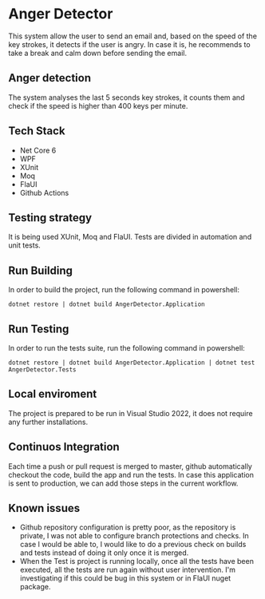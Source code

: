 # Anger Detector

This system allow the user to send an email and, based on the speed of the key strokes, it detects if the user is angry. 
In case it is, he recommends to take a break and calm down before sending the email.

## Anger detection

The system analyses the last 5 seconds key strokes, it counts them and check if the speed is higher than 400 keys per minute.

## Tech Stack

- Net Core 6
- WPF
- XUnit
- Moq
- FlaUI
- Github Actions

## Testing strategy

It is being used XUnit, Moq and FlaUI. Tests are divided in automation and unit tests.

## Run Building

In order to build the project, run the following command in powershell:
```
dotnet restore | dotnet build AngerDetector.Application
```

## Run Testing

In order to run the tests suite, run the following command in powershell:
```
dotnet restore | dotnet build AngerDetector.Application | dotnet test AngerDetector.Tests
```

## Local enviroment

The project is prepared to be run in Visual Studio 2022, it does not require any further installations.

## Continuos Integration

Each time a push or pull request is merged to master, github automatically checkout the code, build the app and run the tests. 
In case this application is sent to production, we can add those steps in the current workflow.

## Known issues

- Github repository configuration is pretty poor, as the repository is private, I was not able to configure branch protections and checks. In case I would be able to, I would like to do a previous check on builds and tests instead of doing it only once it is merged.
- When the Test is project is running locally, once all the tests have been executed, all the tests are run again without user intervention. I'm investigating if this could be bug in this system or in FlaUI nuget package.

